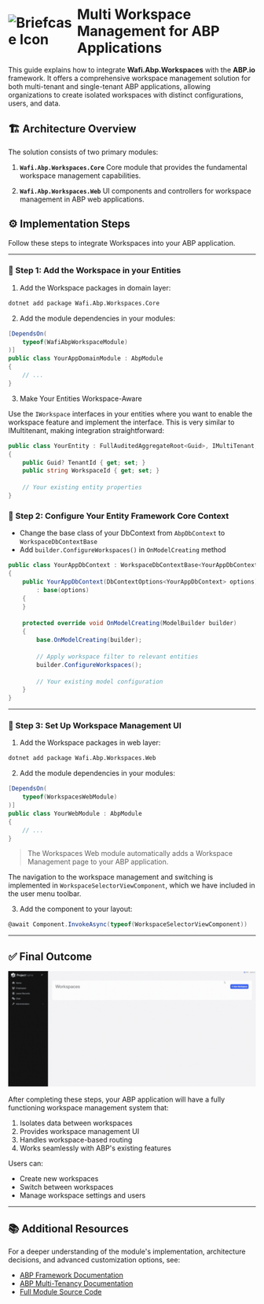 <h1 style="display: flex; align-items: center;">
  <img src="https://img.icons8.com/fluency/48/briefcase.png" alt="Briefcase Icon" style="vertical-align: middle; margin-right: 10px;">
  Multi Workspace Management for ABP Applications
</h1>

This guide explains how to integrate **Wafi.Abp.Workspaces** with the **ABP.io** framework. It offers a comprehensive workspace management solution for both multi-tenant and single-tenant ABP applications, allowing organizations to create isolated workspaces with distinct configurations, users, and data.


## 🏗️ Architecture Overview

The solution consists of two primary modules:

1. **`Wafi.Abp.Workspaces.Core`**
   Core module that provides the fundamental workspace management capabilities.

2. **`Wafi.Abp.Workspaces.Web`**
   UI components and controllers for workspace management in ABP web applications.


## ⚙️ Implementation Steps

Follow these steps to integrate Workspaces into your ABP application.

---

### 🔹 Step 1: Add the Workspace in your Entities

1. Add the Workspace packages in domain layer:

```bash
dotnet add package Wafi.Abp.Workspaces.Core
```

2. Add the module dependencies in your modules:

```csharp
[DependsOn(
    typeof(WafiAbpWorkspaceModule)
)]
public class YourAppDomainModule : AbpModule
{
    // ...
}
```

3. Make Your Entities Workspace-Aware

Use the `IWorkspace` interfaces in your entities where you want to enable the workspace feature and implement the interface. This is very similar to IMultitenant, making integration straightforward:

```csharp
public class YourEntity : FullAuditedAggregateRoot<Guid>, IMultiTenant, IWorkspaceEntity
{
    public Guid? TenantId { get; set; }
    public string WorkspaceId { get; set; }
    
    // Your existing entity properties
}
```


### 🔹 Step 2: Configure Your Entity Framework Core Context
- Change the base class of your DbContext from `AbpDbContext` to `WorkspaceDbContextBase`
- Add `builder.ConfigureWorkspaces()` in `OnModelCreating` method

```csharp
public class YourAppDbContext : WorkspaceDbContextBase<YourAppDbContext>
{
    public YourAppDbContext(DbContextOptions<YourAppDbContext> options) 
        : base(options)
    {
    }

    protected override void OnModelCreating(ModelBuilder builder)
    {
        base.OnModelCreating(builder);
        
        // Apply workspace filter to relevant entities
        builder.ConfigureWorkspaces();
        
        // Your existing model configuration
    }
}
```

---

### 🔹 Step 3: Set Up Workspace Management UI

1. Add the Workspace packages in web layer:

```bash
dotnet add package Wafi.Abp.Workspaces.Web
```

2. Add the module dependencies in your modules:

```csharp
[DependsOn(
    typeof(WorkspacesWebModule)
)]
public class YourWebModule : AbpModule
{
    // ...
}
```

> The Workspaces Web module automatically adds a Workspace Management page to your ABP application. 

The navigation to the workspace management and switching is implemented in `WorkspaceSelectorViewComponent`,
which we have included in the user menu toolbar.

3. Add the component to your layout:

```csharp
@await Component.InvokeAsync(typeof(WorkspaceSelectorViewComponent))
```

---
 
## ✅ Final Outcome 

![Demo](/etc/img/workspace.gif)

After completing these steps, your ABP application will have a fully functioning workspace management system that:

1. Isolates data between workspaces
2. Provides workspace management UI
3. Handles workspace-based routing
4. Works seamlessly with ABP's existing features

Users can:
- Create new workspaces
- Switch between workspaces
- Manage workspace settings and users

---

## 📚 Additional Resources

For a deeper understanding of the module's implementation, architecture decisions, and advanced customization options, see:

- [ABP Framework Documentation](https://docs.abp.io/en/abp/latest/)
- [ABP Multi-Tenancy Documentation](https://docs.abp.io/en/abp/latest/Multi-Tenancy)
- [Full Module Source Code](https://github.com/WafiSolutions/Wafi.Abp.Workspaces) 